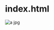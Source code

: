 # index.html

![a jpg](https://github.com/spandana1122002/index.html/assets/142625331/1aee5b27-0a94-4c11-b49a-afc31b1c45fd)
